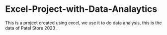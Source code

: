 # Excel-Project-with-Data-Analaytics
This is a project created using excel, we use it to do data analysis, this is the data of Patel Store 2023 .
